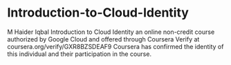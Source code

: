# Introduction-to-Cloud-Identity
M Haider Iqbal Introduction to Cloud Identity an online non-credit course authorized by Google Cloud and offered through Coursera
Verify at coursera.org/verify/GXR8BZSDEAF9
Coursera has confirmed the identity of this individual and their participation in the course.
